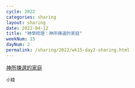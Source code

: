 ```yaml
---
cycle: 2022
categories: sharing
layout: sharing
date: 2022-04-12
title: "神學梳理：神所揀選的家庭"
weekNum: 15
dayNum: 2
permalink: /sharing/2022/wk15-day2-sharing.html
---
```


[神所揀選的家庭](https://eccseattle.github.io/media/sharing/2022/wk015/2022-04-12-bin.m4a)

`小錢`

